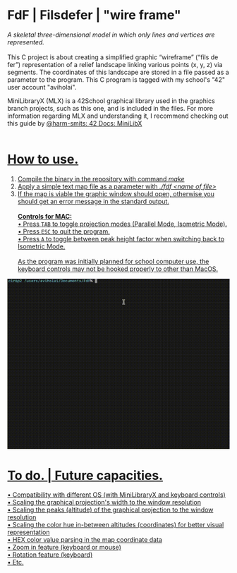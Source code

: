 # FdF | Filsdefer | "wire frame"
<i>A skeletal three-dimensional model in which only lines and vertices are represented.</i><br><br>
This C project is about creating a simplified graphic “wireframe” (“fils de fer”) representation of a relief landscape linking various points (x, y, z) via segments. The coordinates of this landscape are stored in a file passed as a parameter to the program.  This C program is tagged with my school's "42" user account "aviholai".

MiniLibraryX (MLX) is a 42School graphical library used in the graphics branch projects, such as this one, and is included in the files. For more information regarding MLX and understanding it, I recommend checking out this guide by <a href="https://github.com/harm-smits">@harm-smits</href>: <a href="https://harm-smits.github.io/42docs/libs/minilibx/introduction.html">42 Docs: MiniLibX</href><br><br>

# How to use.
1. Compile the binary in the repository with command <i>make</i> 
2. Apply a simple text map file as a parameter with <i>./fdf \<name of file> </i>
3. If the map is viable the graphic window should open, otherwise you should get an error message in the standard output. <br><br> 
<b>Controls for MAC:</b> <br> 
• Press `TAB` to toggle projection modes (Parallel Mode, Isometric Mode). <br>
• Press `ESC` to quit the program. <br>
• Press `A` to toggle between peak height factor when switching back to Isometric Mode. <br><br>
As the program was initially planned for school computer use, the keyboard controls may not be hooked properly to other than MacOS.

![Animated usage GIF of the project](https://github.com/anselnettles/FdF/blob/main/fdf_video.gif)

# To do. | Future capacities.

• Compatibility with different OS (with MiniLibraryX and keyboard controls) <br>
• Scaling the graphical projection's width to the window resolution <br>
• Scaling the peaks (altitude) of the graphical projection to the window resolution <br>
• Scaling the color hue in-between altitudes (coordinates) for better visual representation <br>
• HEX color value parsing in the map coordinate data <br>
• Zoom in feature (keyboard or mouse) <br>
• Rotation feature (keyboard) <br>
• Etc. <br>
